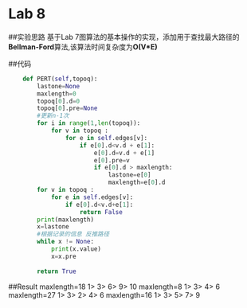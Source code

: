 #  Lab 8
##实验思路
基于Lab 7图算法的基本操作的实现，添加用于查找最大路径的**Bellman-Ford**算法,该算法时间复杂度为**O(V*E)**

##代码
```python
    def PERT(self,topoq):
        lastone=None
        maxlength=0
        topoq[0].d=0
        topoq[0].pre=None
        #更新n-1次
        for i in range(1,len(topoq)):
            for v in topoq :
                for e in self.edges[v]:
                    if e[0].d<v.d + e[1]:
                        e[0].d=v.d + e[1]
                        e[0].pre=v
                        if e[0].d > maxlength:
                            lastone=e[0]
                            maxlength=e[0].d
        for v in topoq :
            for e in self.edges[v]:
                if e[0].d<v.d+e[1]:
                    return False
        print(maxlength)
        x=lastone
        #根据记录的信息 反推路径
        while x != None:
            print(x.value)
            x=x.pre
        
        return True
```

##Result
maxlength=18
1>  3>  6>  9>  10
maxlength=8
1>  3>  4>  6
maxlength=27
1>  3>  2>  4>  6
maxlength=16
1>  3>  5>  7>  9